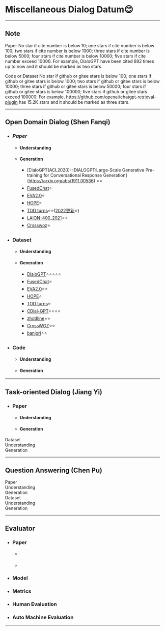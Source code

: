 # **Miscellaneous Dialog Datum**:blush:  

___  
## Note 
Paper
No star if cite number is below 10;  one stars if cite number is below 100;  two stars if cite number is below 1000; three stars if cite number is below 5000; four stars if cite number is below 10000;  five stars if cite number exceed 10000. For example, DialoGPT have been cited 892 times up to now and it should be marked as two stars. 

Code or Dataset
No star if github or gitee stars is below 100;  one stars if github or gitee stars is below 1000;  two stars if github or gitee stars is below 10000; three stars if github or gitee stars is below 50000; four stars if github or gitee stars is below 100000;  five stars if github or gitee stars exceed 100000. For example, https://github.com/openai/chatgpt-retrieval-plugin has 15.2K stars and it should be marked as three stars.  

___  
## Open Domain Dialog  (Shen Fanqi)  
* ### _Paper_
  * #### Understanding
  * #### Generation 
    * [DialoGPT(ACL2020)--DIALOGPT:Large-Scale Generative Pre-training for Conversational Response Generation] 
     (https://arxiv.org/abs/1911.00536) :star::star:   
    * [FusedChat](https://ojs.aaai.org/index.php/AAAI/article/view/21416):star:
    * [EVA2.0](https://link.springer.com/article/10.1007/s11633-022-1387-3):star:
    * [HOPE](https://dl.acm.org/doi/abs/10.1145/3488560.3498509):star:
    * [TOD turns](https://arxiv.org/abs/2004.06871):star::star:([2022更新](https://ojs.aaai.org/index.php/AAAI/article/view/21416):star:)
    * [LAION-400_2021](https://arxiv.org/abs/2111.02114):star::star:
    * [Crosswoz](https://direct.mit.edu/tacl/article/doi/10.1162/tacl_a_00314/96453/CrossWOZ-A-Large-Scale-Chinese-Cross-Domain-Task):star:
    
* ### Dataset  
  * #### Understanding  
  * #### Generation  
    * [DialoGPT](https://github.com/huggingface/transformers):star::star::star::star::star:
    * [FusedChat](https://github.com/tomyoung903/FusedChat):star:
    * [EVA2.0](https://github.com/thu-coai/EVA):star::star:
    * [HOPE](https://github.com/LCS2-IIITD/SPARTA_WSDM2022):star:
    * [TOD turns](https://github.com/tomyoung903/FusedChat):star:
    * [CDial-GPT](https://github.com/thu-coai/CDial-GPT):star::star::star::star:
    * [zhddline](https://github.com/zll17/Neural_Topic_Models):star::star:
    * [CrossWOZ](https://github.com/thu-coai/CrossWOZ):star::star:
    * [banjori](https://github.com/baderj/domain_generation_algorithms):star::star:

* ### Code  
  * #### Understanding  
  * #### Generation 

***  
## Task-oriented Dialog  (Jiang Yi)  
* ### Paper  
  * #### Understanding  
  * #### Generation  
Dataset  
Understanding  
Generation  
***  
## Question Answering  (Chen Pu)  
Paper  
Understanding  
Generation  
Dataset  
Understanding  
Generation  
***  

## Evaluator
* ### Paper  
  * ####  
  * #### 
* ### Model

* ### Metrics


* ### Human Evaluation

* ### Auto Machine Evaluation
***
